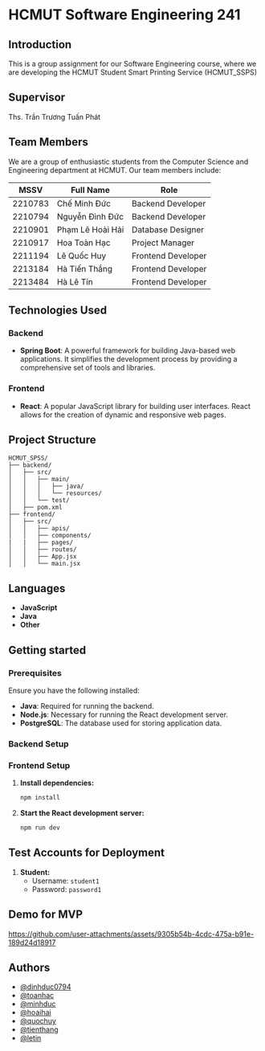 # HCMUT Software Engineering 241

## Introduction

This is a group assignment for our Software Engineering course, where we are developing the HCMUT Student Smart Printing Service (HCMUT_SSPS)

## Supervisor

Ths. Trần Trương Tuấn Phát

## Team Members

We are a group of enthusiastic students from the Computer Science and Engineering department at HCMUT. Our team members include:

| MSSV      | Full Name              | Role               |
|-----------|------------------------|--------------------|
| 2210783   | Chế Minh Đức           | Backend Developer  |
| 2210794   | Nguyễn Đình Đức        | Backend Developer  |
| 2210901   | Phạm Lê Hoài Hải       | Database Designer  |
| 2210917   | Hoa Toàn Hạc           | Project Manager    |
| 2211194   | Lê Quốc Huy            | Frontend Developer |
| 2213184   | Hà Tiến Thắng          | Frontend Developer |
| 2213484   | Hà Lê Tín              | Frontend Developer |

## Technologies Used

### Backend
- **Spring Boot**: A powerful framework for building Java-based web applications. It simplifies the development process by providing a comprehensive set of tools and libraries.

### Frontend
- **React**: A popular JavaScript library for building user interfaces. React allows for the creation of dynamic and responsive web pages.

## Project Structure

```
HCMUT_SPSS/
├── backend/
│   ├── src/
│   │   ├── main/
│   │   │   ├── java/
│   │   │   └── resources/
│   │   └── test/
│   ├── pom.xml
├── frontend/
│   ├── src/
│   │   ├── apis/
│   │   ├── components/
|   |   ├── pages/
│   │   ├── routes/
│   │   ├── App.jsx
│   │   └── main.jsx
```

## Languages

- **JavaScript**
- **Java**
- **Other**

## Getting started

### Prerequisites

Ensure you have the following installed:

- **Java**: Required for running the backend.
- **Node.js**: Necessary for running the React development server.
- **PostgreSQL**: The database used for storing application data.

### Backend Setup


### Frontend Setup

1. **Install dependencies:**

   ```bash
   npm install
   ```

2. **Start the React development server:**

   ```bash
   npm run dev
   ```

## Test Accounts for Deployment

1. **Student:**
   - Username: `student1`
   - Password: `password1`

## Demo for MVP

https://github.com/user-attachments/assets/9305b54b-4cdc-475a-b91e-189d24d18917


## Authors

- [@dinhduc0794](https://github.com/dinhduc0794)
- [@toanhac](https://github.com/toanhac)
- [@minhduc](.....)
- [@hoaihai](.....)
- [@quochuy](.....)
- [@tienthang](https://github.com/htthangcse)
- [@letin](.......)
